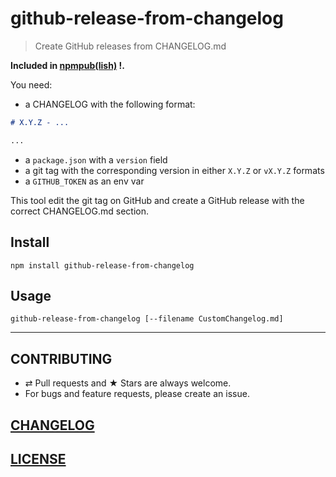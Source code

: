 # github-release-from-changelog

> Create GitHub releases from CHANGELOG.md

**Included in [npmpub(lish)](https://github.com/MoOx/npmpub) !.**

You need:

- a CHANGELOG with the following format:
```md
# X.Y.Z - ...

...
```
- a `package.json` with a `version` field
- a git tag with the corresponding version in either `X.Y.Z` or `vX.Y.Z` formats
- a `GITHUB_TOKEN` as an env var

This tool edit the git tag on GitHub and create a GitHub release with the
correct CHANGELOG.md section.

## Install

```console
npm install github-release-from-changelog
```

## Usage

```console
github-release-from-changelog [--filename CustomChangelog.md]
```

---

## CONTRIBUTING

* ⇄ Pull requests and ★ Stars are always welcome.
* For bugs and feature requests, please create an issue.

## [CHANGELOG](CHANGELOG.md)

## [LICENSE](LICENSE)
